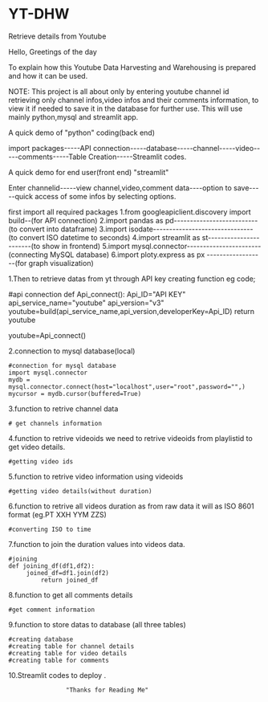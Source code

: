 # YT-DHW
Retrieve details from Youtube

Hello, Greetings of the day

To explain how this Youtube Data Harvesting and Warehousing is prepared and how it can be used.

NOTE:
	This project is all about only by entering youtube channel id retrieving only channel infos,video infos and their comments information, to view it if needed to save it in the database for further use. This will use mainly python,mysql and streamlit app.




A quick demo of "python" coding(back end)

import packages-----API connection-----database-----channel-----video-----comments-----Table Creation-----Streamlit codes.



A quick demo for end user(front end) "streamlit"

Enter channelid-----view channel,video,comment data----option to save-----quick access of some infos by selecting options.



first import all required packages
	1.from googleapiclient.discovery import build--(for API connection)
	2.import pandas as pd--------------------------(to convert into dataframe)
	3.import isodate-------------------------------(to convert ISO datetime to seconds)
	4.import streamlit as st-----------------------(to show in frontend)
	5.import mysql.connector-----------------------(connecting MySQL database)
        6.import ploty.express as px ------------------(for graph visualization)

1.Then to retrieve datas from yt through API key creating function
eg code;

#api connection
def Api_connect():
    Api_ID="API KEY"
    api_service_name="youtube"
    api_version="v3"
    youtube=build(api_service_name,api_version,developerKey=Api_ID)
    return youtube

youtube=Api_connect()

2.connection to mysql database(local)

	#connection for mysql database
	import mysql.connector
	mydb = mysql.connector.connect(host="localhost",user="root",password="",)
	mycursor = mydb.cursor(buffered=True)


3.function to retrive channel data

	# get channels information

4.function to retrive videoids
	we need to retrive videoids from playlistid to get video details.
	
	#getting video ids

5.function to retrive video information using videoids

	#getting video details(without duration)

6.function to retrive all videos duration as from raw data it will as ISO 8601 format (eg.PT XXH YYM ZZS)
	
	#converting ISO to time

7.function to join the duration values into videos data.

	#joining 
	def joining_df(df1,df2):
   		 joined_df=df1.join(df2)
    		 return joined_df

8.function to get all comments details

	#get comment information

9.function to store datas to database (all three tables)
	
	#creating database
	#creating table for channel details
	#creating table for video details
	#creating table for comments

10.Streamlit codes to deploy .


					"Thanks for Reading Me"
